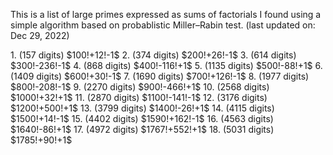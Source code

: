 This is a list of large primes expressed as sums of factorials I found using a simple algorithm based on probablistic Miller–Rabin test. (last updated on: Dec 29, 2022)
<p/>
1. (157 digits) $100!+12!-1$
2. (374 digits) $200!+26!-1$
3. (614 digits) $300!-236!-1$
4. (868 digits) $400!-116!+1$
5. (1135 digits) $500!-88!+1$
6. (1409 digits) $600!+30!-1$
7. (1690 digits) $700!+126!-1$
8. (1977 digits) $800!-208!-1$
9. (2270 digits) $900!-466!+1$
10. (2568 digits) $1000!+32!+1$
11. (2870 digits) $1100!-141!-1$
12. (3176 digits) $1200!+500!+1$
13. (3799 digits) $1400!-26!+1$
14. (4115 digits) $1500!+14!-1$
15. (4402 digits) $1590!+162!-1$
16. (4563 digits) $1640!-86!+1$
17. (4972 digits) $1767!+552!+1$
18. (5031 digits) $1785!+90!+1$
<p/>
<html lang="en">
<head>
<meta http-equiv="content-type" content="text/html; charset=utf-8">
<script type="text/javascript" charset="utf-8" src="
https://cdn.mathjax.org/mathjax/latest/MathJax.js?config=TeX-AMS-MML_HTMLorMML,
https://vincenttam.github.io/javascripts/MathJaxLocal.js"></script>
</head>

